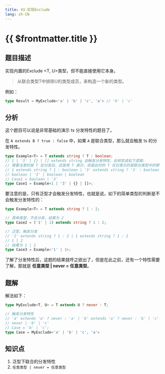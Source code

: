 ```yaml
---
title: 43-实现Exclude
lang: zh-CN
---
```


# {{ $frontmatter.title }}

## 题目描述

实现内置的Exclude <T, U>类型，但不能直接使用它本身。

> 从联合类型T中排除U的类型成员，来构造一个新的类型。

例如：

```ts
type Result = MyExclude<'a' | 'b' | 'c', 'a'> // 'b' | 'c'
```

## 分析

这个题目可以说是非常基础的演示 ts 分发特性的题目了。

在 `A extends B ? true : false` 中，如果 `A` 是联合类型，那么就会触发 ts 的分发特性。

```ts
type Example<T> = T extends string ? T : boolean;
// 1 | '3' | {} | [] extends string 会触发分发特性，会转变成如下逻辑:
// 需要注意的是 T 在分发后，还是用 T 表示，但是此时的 T 仅仅表示的是联合类型中的那一项，而非整个联合类型
// 1 extends string ? 1 : boolean | '3' extends string ? '3' : boolean | {} extends string ? {} : boolean | [] extends string ? [] : boolean
// boolean | '3' | boolean | boolean
// Case1 = boolean | '3'
type Case1 = Example<1 | '3' | {} | []>;
```

要注意的是，只有泛型才会触发分发特性，也就是说，如下的简单类型的判断是不会触发分发特性的：

```ts
type Example<T> = T extends string ? 1 : 2;

// 简单类型，不会分发，结果为 2
type Case2 = ('1' | 1) extends string ? 1 : 2;

// 泛型，触发分发
// '1' extends string ? 1 : 2 | 1 extends string ? 1 : 2
// 1 | 2
// 结果为 1 | 2
type Case3 = Example<'1' | 1>;
```

了解了分发特性后，这题的结果就呼之欲出了，但是在此之前，还有一个特性需要了解，那就是 **任意类型 | never = 任意类型**。

## 题解

解法如下：

```ts
type MyExclude<T, U> = T extends U ? never : T;

// 触发分发特性
// 'a' extends 'a' ? never : 'a' | 'b' extends 'a' ? never : 'b' | 'c' extends 'a' ? never : 'c'
// never | 'b' | 'c'
// Case = 'b' | 'c';
type Case = MyExclude<'a' | 'b' | 'c', 'a'>
```

## 知识点
1. 泛型下联合的分发特性
2. `任意类型 | never = 任意类型`